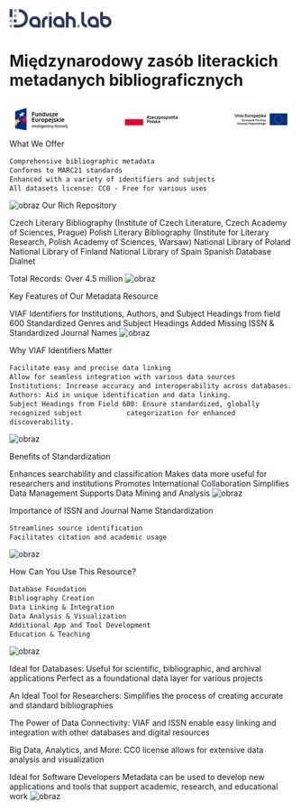![alt text](https://github.com/CHC-Computations/Harmonize/blob/main/logo-1.png?raw=true)
# Międzynarodowy zasób literackich metadanych bibliograficznych

![alt_text](https://github.com/CHC-Computations/Harmonize/blob/main/Zrzut%20ekranu%202022-12-19%20o%2017.48.49.png?raw=true)
	What We Offer

    Comprehensive bibliographic metadata
    Conforms to MARC21 standards
    Enhanced with a variety of identifiers and subjects
    All datasets license: CC0 - Free for various uses
![obraz](https://github.com/CHC-Computations/Powiazane-metadane-Biblioteki-Nauki-i-Biblioteki-Narodowej/assets/94934717/04ca8a64-1274-4a1e-8813-801e56e9520a)
Our Rich Repository

Czech Literary Bibliography (Institute of Czech Literature, Czech Academy of Sciences, Prague) 
Polish Literary Bibliography (Institute for Literary Research, Polish Academy of Sciences, Warsaw)
National Library of Poland
National Library of Finland
National Library of Spain
Spanish Database Dialnet

Total Records: Over 4.5 million
![obraz](https://github.com/CHC-Computations/Powiazane-metadane-Biblioteki-Nauki-i-Biblioteki-Narodowej/assets/94934717/fa4549e7-fc1e-41b5-afeb-86a28b34fcff)


Key Features of Our Metadata Resource

VIAF Identifiers for Institutions, Authors, and Subject Headings from field 600
Standardized Genres and Subject Headings
Added Missing ISSN & Standardized Journal Names
![obraz](https://github.com/CHC-Computations/Powiazane-metadane-Biblioteki-Nauki-i-Biblioteki-Narodowej/assets/94934717/843457ca-cee3-488b-82c7-11832cd83474)

Why VIAF Identifiers Matter

    Facilitate easy and precise data linking
    Allow for seamless integration with various data sources
    Institutions: Increase accuracy and interoperability across databases.
    Authors: Aid in unique identification and data linking.
    Subject Headings from Field 600: Ensure standardized, globally recognized subject           categorization for enhanced discoverability.
![obraz](https://github.com/CHC-Computations/Powiazane-metadane-Biblioteki-Nauki-i-Biblioteki-Narodowej/assets/94934717/c1dca5a7-5b37-45d6-964e-6912d0b81a90)

Benefits of Standardization

Enhances searchability and classification
Makes data more useful for researchers and institutions
Promotes International Collaboration
Simplifies Data Management
Supports Data Mining and Analysis
![obraz](https://github.com/CHC-Computations/Powiazane-metadane-Biblioteki-Nauki-i-Biblioteki-Narodowej/assets/94934717/285157f2-d082-4037-ad6e-10ee4f3f5b2a)

Importance of ISSN and Journal Name Standardization

    Streamlines source identification
    Facilitates citation and academic usage
![obraz](https://github.com/CHC-Computations/Powiazane-metadane-Biblioteki-Nauki-i-Biblioteki-Narodowej/assets/94934717/479ae7b8-b76f-4ed0-a54b-c3aadede06b2)

How Can You Use This Resource?

    Database Foundation
    Bibliography Creation
    Data Linking & Integration
    Data Analysis & Visualization
    Additional App and Tool Development
    Education & Teaching
![obraz](https://github.com/CHC-Computations/Powiazane-metadane-Biblioteki-Nauki-i-Biblioteki-Narodowej/assets/94934717/f5e3bca0-dea9-4a1e-bc8a-e2cb89d7992f)

Ideal for Databases:
    Useful for scientific, bibliographic, and archival applications
    Perfect as a foundational data layer for various projects

An Ideal Tool for Researchers:
    Simplifies the process of creating accurate and standard bibliographies

The Power of Data Connectivity:
    VIAF and ISSN enable easy linking and integration with other databases and digital resources

Big Data, Analytics, and More:
    CC0 license allows for extensive data analysis and visualization

Ideal for Software Developers
    Metadata can be used to develop new applications and tools that support academic, research, and educational work
![obraz](https://github.com/CHC-Computations/Powiazane-metadane-Biblioteki-Nauki-i-Biblioteki-Narodowej/assets/94934717/dbd3bf61-3ed7-4d50-b661-5c33b805ad57)

